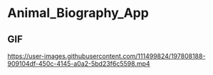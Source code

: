# Animal_Biography_App

## GIF
https://user-images.githubusercontent.com/111499824/197808188-909104df-450c-4145-a0a2-5bd23f6c5598.mp4






